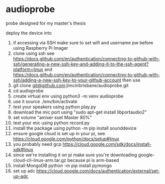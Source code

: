 # audioprobe
probe designed for my master's thesis

deploy the device into
1. if accessing via SSH make sure to set wifi and username pw before using Raspberry Pi Imager
2. clone using ssh
   see https://docs.github.com/en/authentication/connecting-to-github-with-ssh/generating-a-new-ssh-key-and-adding-it-to-the-ssh-agent?platform=linux
   and https://docs.github.com/en/authentication/connecting-to-github-with-ssh/adding-a-new-ssh-key-to-your-github-account
   then use
3. git clone git@github.com:jimcinbrisbane/audioprobe.git
4. cd audioprobe
5. create virtual env using python3 -m venv audioprobe
6. use it  source ./env/bin/activate
8. test your speakers using python play.py
9. download the mic port using "sudo apt-get install libportaudio2"
10. set volume  "amixer sset Master 80%"
11. test your mic using python record.py
12. install the package using python -m pip install sounddevice
13. ensure google cloud is set up in your pi, see https://cloud.google.com/python/docs/setup#linux
14. you probably need gcp https://cloud.google.com/sdk/docs/install-sdk#linux
15. since we're installing it on pi make sure you're downloading google-cloud-cli-linux-arm.tar.gz because pi is arm-based
16. install MongoDB python -m pip install pymongo
17. set up adc https://cloud.google.com/docs/authentication/external/set-up-adc 
